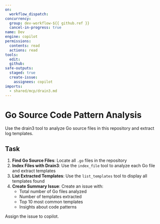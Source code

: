 ```yaml
---
on: 
  workflow_dispatch:
concurrency:
  group: dev-workflow-${{ github.ref }}
  cancel-in-progress: true
name: Dev
engine: copilot
permissions:
  contents: read
  actions: read
tools:
  edit:
  github:
safe-outputs:
  staged: true
  create-issue:
    assignees: copilot
imports:
  - shared/mcp/drain3.md
---
```


# Go Source Code Pattern Analysis

Use the drain3 tool to analyze Go source files in this repository and extract log templates.

## Task

1. **Find Go Source Files**: Locate all `.go` files in the repository
2. **Index Files with Drain3**: Use the `index_file` tool to analyze each Go file and extract templates
3. **List Extracted Templates**: Use the `list_templates` tool to display all templates found
4. **Create Summary Issue**: Create an issue with:
   - Total number of Go files analyzed
   - Number of templates extracted
   - Top 10 most common templates
   - Insights about code patterns

Assign the issue to copilot.
